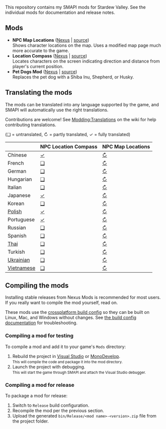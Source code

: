 ﻿﻿This repository contains my SMAPI mods for Stardew Valley. See the individual mods for
documentation and release notes.

## Mods
* **NPC Map Locations** ([Nexus](https://www.nexusmods.com/stardewvalley/mods/239) | [source](NPCMapLocations))  
  Shows character locations on the map. Uses a modified map page much more accurate to the game.
* **Location Compass** ([Nexus](https://www.nexusmods.com/stardewvalley/mods/3045) | [source](LocationCompass))  
  Locates characters on the screen indicating direction and distance from player's current position.
* **Pet Dogs Mod** ([Nexus](https://www.nexusmods.com/stardewvalley/mods/570) | [source](PetDogs))  
  Replaces the pet dog with a Shiba Inu, Shepherd, or Husky.

## Translating the mods
<!--

    This section is auto-generated using a script, there's no need to edit it manually.
    https://github.com/Pathoschild/StardewScripts/tree/main/create-translation-summary

-->
The mods can be translated into any language supported by the game, and SMAPI will automatically
use the right translations.

Contributions are welcome! See [Modding:Translations](https://stardewvalleywiki.com/Modding:Translations)
on the wiki for help contributing translations.

(❑ = untranslated, ↻ = partly translated, ✓ = fully translated)

&nbsp;       | NPC Location Compass              | NPC Map Locations
:----------- | :-------------------------------- | :--------------------------------
Chinese      | [✓](LocationCompass/i18n/zh.json) | [↻](NPCMapLocations/i18n/zh.json)
French       | [❑](LocationCompass/i18n)         | [↻](NPCMapLocations/i18n/fr.json)
German       | [❑](LocationCompass/i18n)         | [↻](NPCMapLocations/i18n/de.json)
Hungarian    | [❑](LocationCompass/i18n)         | [↻](NPCMapLocations/i18n/hu.json)
Italian      | [❑](LocationCompass/i18n)         | [↻](NPCMapLocations/i18n/it.json)
Japanese     | [✓](LocationCompass/i18n/ja.json) | [↻](NPCMapLocations/i18n/ja.json)
Korean       | [❑](LocationCompass/i18n)         | [↻](NPCMapLocations/i18n/ko.json)
[Polish]     | [✓](LocationCompass/i18n/pl.json) | [↻](NPCMapLocations/i18n/pl.json)
Portuguese   | [✓](LocationCompass/i18n/pt.json) | [↻](NPCMapLocations/i18n/pt.json)
Russian      | [❑](LocationCompass/i18n)         | [↻](NPCMapLocations/i18n/ru.json)
Spanish      | [❑](LocationCompass/i18n)         | [↻](NPCMapLocations/i18n/es.json)
[Thai]       | [❑](LocationCompass/i18n)         | [↻](NPCMapLocations/i18n/th.json)
Turkish      | [❑](LocationCompass/i18n)         | [↻](NPCMapLocations/i18n/tr.json)
[Ukrainian]  | [❑](LocationCompass/i18n)         | [↻](NPCMapLocations/i18n/uk.json)
[Vietnamese] | [❑](LocationCompass/i18n)         | [↻](NPCMapLocations/i18n/vi.json)

[Polish]: https://www.nexusmods.com/stardewvalley/mods/3616
[Thai]: https://www.nexusmods.com/stardewvalley/mods/7052
[Ukrainian]: https://www.nexusmods.com/stardewvalley/mods/8427
[Vietnamese]: https://www.nexusmods.com/stardewvalley/mods/24371

## Compiling the mods
Installing stable releases from Nexus Mods is recommended for most users. If you really want to
compile the mod yourself, read on.

These mods use the [crossplatform build config](https://smapi.io/package) so they can be built on
Linux, Mac, and Windows without changes. See [the build config documentation](https://smapi.io/package)
for troubleshooting.

### Compiling a mod for testing
To compile a mod and add it to your game's `Mods` directory:

1. Rebuild the project in [Visual Studio](https://www.visualstudio.com/vs/community/) or
   [MonoDevelop](https://www.monodevelop.com/).  
   <small>This will compile the code and package it into the mod directory.</small>
2. Launch the project with debugging.  
   <small>This will start the game through SMAPI and attach the Visual Studio debugger.</small>

### Compiling a mod for release
To package a mod for release:

1. Switch to `Release` build configuration.
2. Recompile the mod per the previous section.
3. Upload the generated `bin/Release/<mod name>-<version>.zip` file from the project folder.
